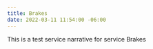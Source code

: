 ```yaml
---
title: Brakes
date: 2022-03-11 11:54:00 -06:00
---
```


This is a test service narrative for service Brakes